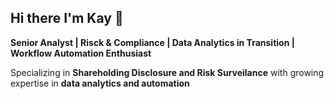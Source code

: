 ## Hi there I'm Kay 👋

**Senior Analyst | Risck & Compliance | Data Analytics in Transition | Workflow Automation Enthusiast**

Specializing in **Shareholding Disclosure and Risk Surveilance** with growing expertise in **data analytics and automation**
<!--
**kysnchz/kysnchz** is a ✨ _special_ ✨ repository because its `README.md` (this file) appears on your GitHub profile.

Here are some ideas to get you started:

- 🔭 I’m currently working on ...
- 🌱 I’m currently learning ...
- 👯 I’m looking to collaborate on ...
- 🤔 I’m looking for help with ...
- 💬 Ask me about ...
- 📫 How to reach me: ...
- 😄 Pronouns: ...
- ⚡ Fun fact: ...
-->
